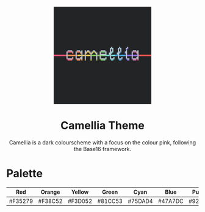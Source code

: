 <p align="center"><img align="center" width="256" height="256" src="https://raw.githubusercontent.com/Base16-Rose/.github/main/assets/camelliaicon.png"></p>
<h1 align="center">Camellia Theme</h1>
<p align="center">Camellia is a dark colourscheme with a focus on the colour pink, following the Base16 framework.</p>

# Palette
| Red | Orange | Yellow | Green | Cyan | Blue | Purple | Pink |
| ------------ | ------------ | ------------ | ------------ | ------------ | ------------ | ------------ | ------------ |
| #F35279 | #F38C52 | #F3D052 | #81CC53 | #75DAD4 | #47A7DC | #926AE6 | #F35252 |
